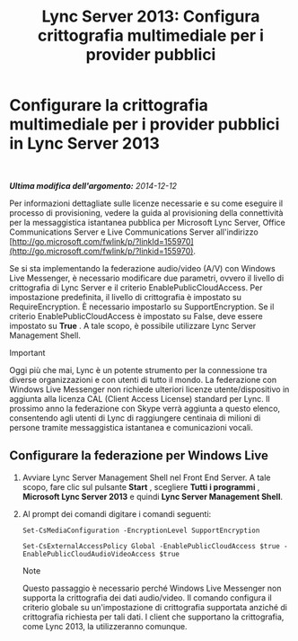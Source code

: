 ﻿---
title: "Lync Server 2013: Configura crittografia multimediale per i provider pubblici"
TOCTitle: Configurare la crittografia multimediale per i provider pubblici
ms:assetid: a95814cf-c5a9-4652-8ffc-c469a2653153
ms:mtpsurl: https://technet.microsoft.com/it-it/library/JJ205149(v=OCS.15)
ms:contentKeyID: 49301604
ms.date: 08/24/2015
mtps_version: v=OCS.15
ms.translationtype: HT
---

# Configurare la crittografia multimediale per i provider pubblici in Lync Server 2013

 

_**Ultima modifica dell'argomento:** 2014-12-12_

Per informazioni dettagliate sulle licenze necessarie e su come eseguire il processo di provisioning, vedere la guida al provisioning della connettività per la messaggistica istantanea pubblica per Microsoft Lync Server, Office Communications Server e Live Communications Server all'indirizzo [http://go.microsoft.com/fwlink/p/?linkId=155970](http://go.microsoft.com/fwlink/p/?linkid=155970).

Se si sta implementando la federazione audio/video (A/V) con Windows Live Messenger, è necessario modificare due parametri, ovvero il livello di crittografia di Lync Server e il criterio EnablePublicCloudAccess. Per impostazione predefinita, il livello di crittografia è impostato su RequireEncryption. È necessario impostarlo su SupportEncryption. Se il criterio EnablePublicCloudAccess è impostato su False, deve essere impostato su **True** . A tale scopo, è possibile utilizzare Lync Server Management Shell.

> [!IMPORTANT]  
> Oggi più che mai, Lync è un potente strumento per la connessione tra diverse organizzazioni e con utenti di tutto il mondo. La federazione con Windows Live Messenger non richiede ulteriori licenze utente/dispositivo in aggiunta alla licenza CAL (Client Access License) standard per Lync. Il prossimo anno la federazione con Skype verrà aggiunta a questo elenco, consentendo agli utenti di Lync di raggiungere centinaia di milioni di persone tramite messaggistica istantanea e comunicazioni vocali.

## Configurare la federazione per Windows Live

1.  Avviare Lync Server Management Shell nel Front End Server. A tale scopo, fare clic sul pulsante **Start** , scegliere **Tutti i programmi** , **Microsoft Lync Server 2013** e quindi **Lync Server Management Shell**.

2.  Al prompt dei comandi digitare i comandi seguenti:
    
    ```
    Set-CsMediaConfiguration -EncryptionLevel SupportEncryption
    ```
    ```
    Set-CsExternalAccessPolicy Global -EnablePublicCloudAccess $true -EnablePublicCloudAudioVideoAccess $true
    ```

    > [!NOTE]
    > Questo passaggio è necessario perché Windows Live Messenger non supporta la crittografia dei dati audio/video. Il comando configura il criterio globale su un'impostazione di crittografia supportata anziché di crittografia richiesta per tali dati. I client che supportano la crittografia, come Lync 2013, la utilizzeranno comunque.


